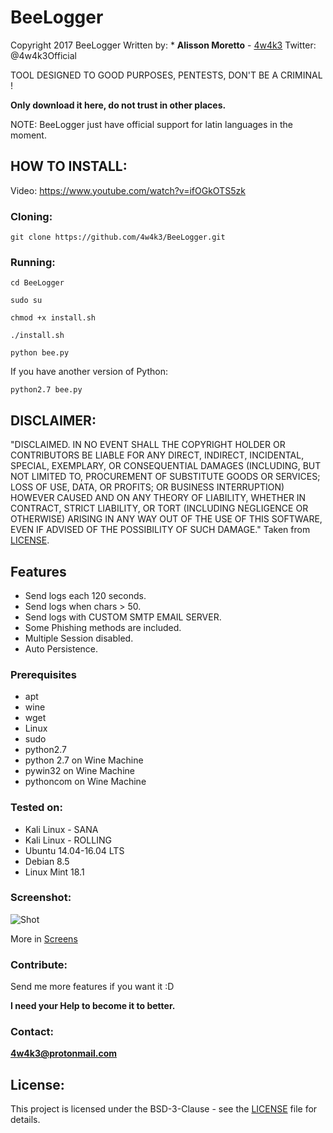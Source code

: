 # BeeLogger

Copyright 2017 BeeLogger
Written by: * **Alisson Moretto** - [4w4k3](https://github.com/4w4k3)
Twitter: @4w4k3Official

TOOL DESIGNED TO GOOD PURPOSES, PENTESTS, DON'T BE A CRIMINAL !

**Only download it here, do not trust in other places.**

NOTE: BeeLogger just have official support for latin languages in the moment.

## HOW TO INSTALL:

Video: https://www.youtube.com/watch?v=ifOGkOTS5zk

### Cloning:
```
git clone https://github.com/4w4k3/BeeLogger.git
```

### Running:
```
cd BeeLogger
```

```
sudo su
```

```
chmod +x install.sh
```

```
./install.sh
```

```
python bee.py
```

If you have another version of Python:

```
python2.7 bee.py
```

## DISCLAIMER: 

"DISCLAIMED. IN NO EVENT SHALL THE COPYRIGHT HOLDER OR CONTRIBUTORS BE LIABLE
FOR ANY DIRECT, INDIRECT, INCIDENTAL, SPECIAL, EXEMPLARY, OR CONSEQUENTIAL
DAMAGES (INCLUDING, BUT NOT LIMITED TO, PROCUREMENT OF SUBSTITUTE GOODS OR
SERVICES; LOSS OF USE, DATA, OR PROFITS; OR BUSINESS INTERRUPTION) HOWEVER
CAUSED AND ON ANY THEORY OF LIABILITY, WHETHER IN CONTRACT, STRICT LIABILITY,
OR TORT (INCLUDING NEGLIGENCE OR OTHERWISE) ARISING IN ANY WAY OUT OF THE USE
OF THIS SOFTWARE, EVEN IF ADVISED OF THE POSSIBILITY OF SUCH DAMAGE."
Taken from [LICENSE](LICENSE).

## Features 

- Send logs each 120 seconds.
- Send logs when chars > 50.
- Send logs with CUSTOM SMTP EMAIL SERVER.
- Some Phishing methods are included.
- Multiple Session disabled.
- Auto Persistence.

### Prerequisites

* apt
* wine
* wget
* Linux
* sudo
* python2.7
* python 2.7 on Wine Machine
* pywin32 on Wine Machine
* pythoncom on Wine Machine

### Tested on:

+ Kali Linux - SANA
+ Kali Linux - ROLLING
+ Ubuntu 14.04-16.04 LTS
+ Debian 8.5
+ Linux Mint 18.1



### Screenshot:
![Shot](https://github.com/4w4k3/BeeLogger/blob/master/Screens/shot.png)

More in [Screens](Screens)

### Contribute:
Send me more features if you want it :D

**I need your Help to become it to better.**

### Contact:
**4w4k3@protonmail.com**

## License:

This project is licensed under the BSD-3-Clause - see the [LICENSE](LICENSE) file for details.

